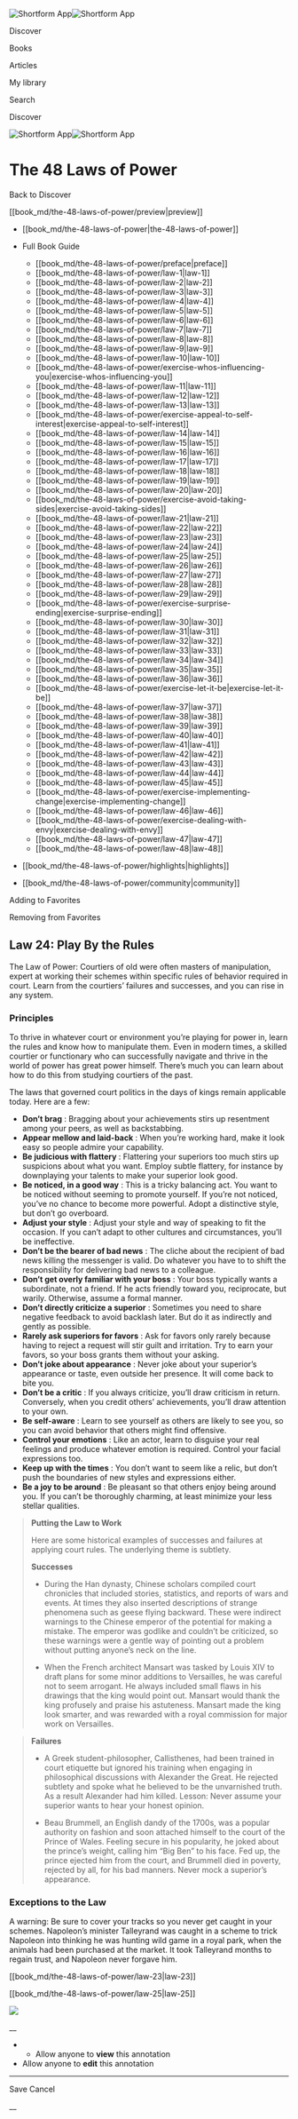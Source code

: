 ![Shortform App](/img/logo.36a2399e.svg)![Shortform App](/img/logo-dark.70c1b072.svg)

Discover

Books

Articles

My library

Search

Discover

![Shortform App](/img/logo.36a2399e.svg)![Shortform App](/img/logo-dark.70c1b072.svg)

# The 48 Laws of Power

Back to Discover

[[book_md/the-48-laws-of-power/preview|preview]]

  * [[book_md/the-48-laws-of-power|the-48-laws-of-power]]
  * Full Book Guide

    * [[book_md/the-48-laws-of-power/preface|preface]]
    * [[book_md/the-48-laws-of-power/law-1|law-1]]
    * [[book_md/the-48-laws-of-power/law-2|law-2]]
    * [[book_md/the-48-laws-of-power/law-3|law-3]]
    * [[book_md/the-48-laws-of-power/law-4|law-4]]
    * [[book_md/the-48-laws-of-power/law-5|law-5]]
    * [[book_md/the-48-laws-of-power/law-6|law-6]]
    * [[book_md/the-48-laws-of-power/law-7|law-7]]
    * [[book_md/the-48-laws-of-power/law-8|law-8]]
    * [[book_md/the-48-laws-of-power/law-9|law-9]]
    * [[book_md/the-48-laws-of-power/law-10|law-10]]
    * [[book_md/the-48-laws-of-power/exercise-whos-influencing-you|exercise-whos-influencing-you]]
    * [[book_md/the-48-laws-of-power/law-11|law-11]]
    * [[book_md/the-48-laws-of-power/law-12|law-12]]
    * [[book_md/the-48-laws-of-power/law-13|law-13]]
    * [[book_md/the-48-laws-of-power/exercise-appeal-to-self-interest|exercise-appeal-to-self-interest]]
    * [[book_md/the-48-laws-of-power/law-14|law-14]]
    * [[book_md/the-48-laws-of-power/law-15|law-15]]
    * [[book_md/the-48-laws-of-power/law-16|law-16]]
    * [[book_md/the-48-laws-of-power/law-17|law-17]]
    * [[book_md/the-48-laws-of-power/law-18|law-18]]
    * [[book_md/the-48-laws-of-power/law-19|law-19]]
    * [[book_md/the-48-laws-of-power/law-20|law-20]]
    * [[book_md/the-48-laws-of-power/exercise-avoid-taking-sides|exercise-avoid-taking-sides]]
    * [[book_md/the-48-laws-of-power/law-21|law-21]]
    * [[book_md/the-48-laws-of-power/law-22|law-22]]
    * [[book_md/the-48-laws-of-power/law-23|law-23]]
    * [[book_md/the-48-laws-of-power/law-24|law-24]]
    * [[book_md/the-48-laws-of-power/law-25|law-25]]
    * [[book_md/the-48-laws-of-power/law-26|law-26]]
    * [[book_md/the-48-laws-of-power/law-27|law-27]]
    * [[book_md/the-48-laws-of-power/law-28|law-28]]
    * [[book_md/the-48-laws-of-power/law-29|law-29]]
    * [[book_md/the-48-laws-of-power/exercise-surprise-ending|exercise-surprise-ending]]
    * [[book_md/the-48-laws-of-power/law-30|law-30]]
    * [[book_md/the-48-laws-of-power/law-31|law-31]]
    * [[book_md/the-48-laws-of-power/law-32|law-32]]
    * [[book_md/the-48-laws-of-power/law-33|law-33]]
    * [[book_md/the-48-laws-of-power/law-34|law-34]]
    * [[book_md/the-48-laws-of-power/law-35|law-35]]
    * [[book_md/the-48-laws-of-power/law-36|law-36]]
    * [[book_md/the-48-laws-of-power/exercise-let-it-be|exercise-let-it-be]]
    * [[book_md/the-48-laws-of-power/law-37|law-37]]
    * [[book_md/the-48-laws-of-power/law-38|law-38]]
    * [[book_md/the-48-laws-of-power/law-39|law-39]]
    * [[book_md/the-48-laws-of-power/law-40|law-40]]
    * [[book_md/the-48-laws-of-power/law-41|law-41]]
    * [[book_md/the-48-laws-of-power/law-42|law-42]]
    * [[book_md/the-48-laws-of-power/law-43|law-43]]
    * [[book_md/the-48-laws-of-power/law-44|law-44]]
    * [[book_md/the-48-laws-of-power/law-45|law-45]]
    * [[book_md/the-48-laws-of-power/exercise-implementing-change|exercise-implementing-change]]
    * [[book_md/the-48-laws-of-power/law-46|law-46]]
    * [[book_md/the-48-laws-of-power/exercise-dealing-with-envy|exercise-dealing-with-envy]]
    * [[book_md/the-48-laws-of-power/law-47|law-47]]
    * [[book_md/the-48-laws-of-power/law-48|law-48]]
  * [[book_md/the-48-laws-of-power/highlights|highlights]]
  * [[book_md/the-48-laws-of-power/community|community]]



Adding to Favorites 

Removing from Favorites 

## Law 24: Play By the Rules

The Law of Power: Courtiers of old were often masters of manipulation, expert at working their schemes within specific rules of behavior required in court. Learn from the courtiers’ failures and successes, and you can rise in any system.

### Principles

To thrive in whatever court or environment you’re playing for power in, learn the rules and know how to manipulate them. Even in modern times, a skilled courtier or functionary who can successfully navigate and thrive in the world of power has great power himself. There’s much you can learn about how to do this from studying courtiers of the past.

The laws that governed court politics in the days of kings remain applicable today. Here are a few:

  * **Don’t brag** : Bragging about your achievements stirs up resentment among your peers, as well as backstabbing.
  * **Appear mellow and laid-back** : When you’re working hard, make it look easy so people admire your capability.
  * **Be judicious with flattery** : Flattering your superiors too much stirs up suspicions about what you want. Employ subtle flattery, for instance by downplaying your talents to make your superior look good.
  * **Be noticed, in a good way** : This is a tricky balancing act. You want to be noticed without seeming to promote yourself. If you’re not noticed, you’ve no chance to become more powerful. Adopt a distinctive style, but don’t go overboard.
  * **Adjust your style** : Adjust your style and way of speaking to fit the occasion. If you can’t adapt to other cultures and circumstances, you’ll be ineffective.
  * **Don’t be the bearer of bad news** : The cliche about the recipient of bad news killing the messenger is valid. Do whatever you have to to shift the responsibility for delivering bad news to a colleague.
  * **Don’t get overly familiar with your boss** : Your boss typically wants a subordinate, not a friend. If he acts friendly toward you, reciprocate, but warily. Otherwise, assume a formal manner.
  * **Don’t directly criticize a superior** : Sometimes you need to share negative feedback to avoid backlash later. But do it as indirectly and gently as possible.
  * **Rarely ask superiors for favors** : Ask for favors only rarely because having to reject a request will stir guilt and irritation. Try to earn your favors, so your boss grants them without your asking.
  * **Don’t joke about appearance** : Never joke about your superior’s appearance or taste, even outside her presence. It will come back to bite you.
  * **Don’t be a critic** : If you always criticize, you’ll draw criticism in return. Conversely, when you credit others’ achievements, you’ll draw attention to your own.
  * **Be self-aware** : Learn to see yourself as others are likely to see you, so you can avoid behavior that others might find offensive.
  * **Control your emotions** : Like an actor, learn to disguise your real feelings and produce whatever emotion is required. Control your facial expressions too.
  * **Keep up with the times** : You don’t want to seem like a relic, but don’t push the boundaries of new styles and expressions either.
  * **Be a joy to be around** : Be pleasant so that others enjoy being around you. If you can’t be thoroughly charming, at least minimize your less stellar qualities.



> **Putting the Law to Work**
> 
> Here are some historical examples of successes and failures at applying court rules. The underlying theme is subtlety.
> 
> **Successes**
> 
>   * During the Han dynasty, Chinese scholars compiled court chronicles that included stories, statistics, and reports of wars and events. At times they also inserted descriptions of strange phenomena such as geese flying backward. These were indirect warnings to the Chinese emperor of the potential for making a mistake. The emperor was godlike and couldn’t be criticized, so these warnings were a gentle way of pointing out a problem without putting anyone’s neck on the line.
> 
>   * When the French architect Mansart was tasked by Louis XIV to draft plans for some minor additions to Versailles, he was careful not to seem arrogant. He always included small flaws in his drawings that the king would point out. Mansart would thank the king profusely and praise his astuteness. Mansart made the king look smarter, and was rewarded with a royal commission for major work on Versailles.
> 
> 

> 
> **Failures**
> 
>   * A Greek student-philosopher, Callisthenes, had been trained in court etiquette but ignored his training when engaging in philosophical discussions with Alexander the Great. He rejected subtlety and spoke what he believed to be the unvarnished truth. As a result Alexander had him killed. Lesson: Never assume your superior wants to hear your honest opinion.
> 
>   * Beau Brummell, an English dandy of the 1700s, was a popular authority on fashion and soon attached himself to the court of the Prince of Wales. Feeling secure in his popularity, he joked about the prince’s weight, calling him “Big Ben” to his face. Fed up, the prince ejected him from the court, and Brummell died in poverty, rejected by all, for his bad manners. Never mock a superior’s appearance.
> 
> 


### Exceptions to the Law

A warning: Be sure to cover your tracks so you never get caught in your schemes. Napoleon’s minister Talleyrand was caught in a scheme to trick Napoleon into thinking he was hunting wild game in a royal park, when the animals had been purchased at the market. It took Talleyrand months to regain trust, and Napoleon never forgave him.

[[book_md/the-48-laws-of-power/law-23|law-23]]

[[book_md/the-48-laws-of-power/law-25|law-25]]

![](https://bat.bing.com/action/0?ti=56018282&Ver=2&mid=b93dc21c-5696-4159-902d-620f9667ce36&sid=1711133063fa11eebdec89a8b8ae3bbc&vid=171147a063fa11eea7440fcfeb230d96&vids=0&msclkid=N&pi=0&lg=en-US&sw=800&sh=600&sc=24&nwd=1&tl=Shortform%20%7C%20Book&p=https%3A%2F%2Fwww.shortform.com%2Fapp%2Fbook%2Fthe-48-laws-of-power%2Flaw-24&r=&lt=450&evt=pageLoad&sv=1&rn=503467)

__

  *   * Allow anyone to **view** this annotation
  * Allow anyone to **edit** this annotation



* * *

Save Cancel

__



